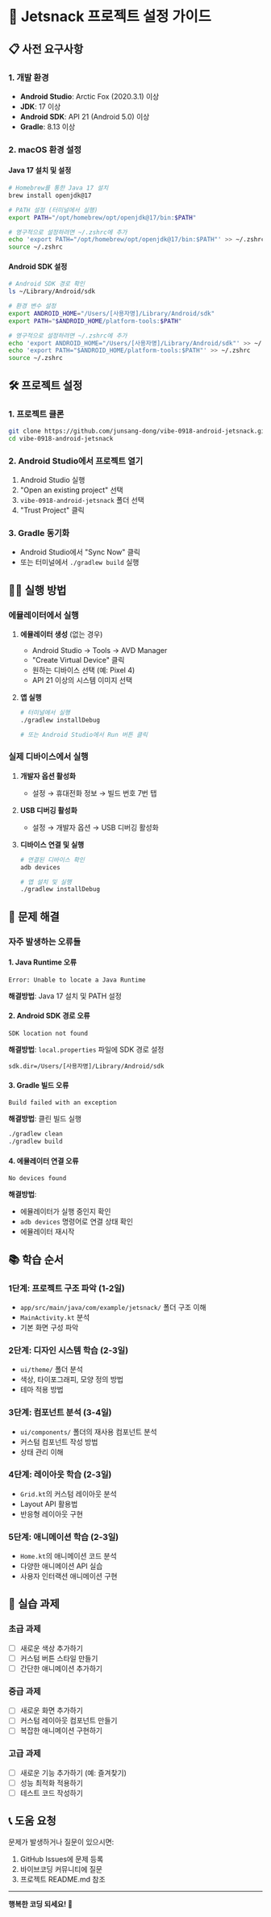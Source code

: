 # 🚀 Jetsnack 프로젝트 설정 가이드

## 📋 사전 요구사항

### 1. 개발 환경
- **Android Studio**: Arctic Fox (2020.3.1) 이상
- **JDK**: 17 이상
- **Android SDK**: API 21 (Android 5.0) 이상
- **Gradle**: 8.13 이상

### 2. macOS 환경 설정

#### Java 17 설치 및 설정
```bash
# Homebrew를 통한 Java 17 설치
brew install openjdk@17

# PATH 설정 (터미널에서 실행)
export PATH="/opt/homebrew/opt/openjdk@17/bin:$PATH"

# 영구적으로 설정하려면 ~/.zshrc에 추가
echo 'export PATH="/opt/homebrew/opt/openjdk@17/bin:$PATH"' >> ~/.zshrc
source ~/.zshrc
```

#### Android SDK 설정
```bash
# Android SDK 경로 확인
ls ~/Library/Android/sdk

# 환경 변수 설정
export ANDROID_HOME="/Users/[사용자명]/Library/Android/sdk"
export PATH="$ANDROID_HOME/platform-tools:$PATH"

# 영구적으로 설정하려면 ~/.zshrc에 추가
echo 'export ANDROID_HOME="/Users/[사용자명]/Library/Android/sdk"' >> ~/.zshrc
echo 'export PATH="$ANDROID_HOME/platform-tools:$PATH"' >> ~/.zshrc
source ~/.zshrc
```

## 🛠️ 프로젝트 설정

### 1. 프로젝트 클론
```bash
git clone https://github.com/junsang-dong/vibe-0918-android-jetsnack.git
cd vibe-0918-android-jetsnack
```

### 2. Android Studio에서 프로젝트 열기
1. Android Studio 실행
2. "Open an existing project" 선택
3. `vibe-0918-android-jetsnack` 폴더 선택
4. "Trust Project" 클릭

### 3. Gradle 동기화
- Android Studio에서 "Sync Now" 클릭
- 또는 터미널에서 `./gradlew build` 실행

## 🏃‍♂️ 실행 방법

### 에뮬레이터에서 실행
1. **에뮬레이터 생성** (없는 경우)
   - Android Studio → Tools → AVD Manager
   - "Create Virtual Device" 클릭
   - 원하는 디바이스 선택 (예: Pixel 4)
   - API 21 이상의 시스템 이미지 선택

2. **앱 실행**
   ```bash
   # 터미널에서 실행
   ./gradlew installDebug
   
   # 또는 Android Studio에서 Run 버튼 클릭
   ```

### 실제 디바이스에서 실행
1. **개발자 옵션 활성화**
   - 설정 → 휴대전화 정보 → 빌드 번호 7번 탭

2. **USB 디버깅 활성화**
   - 설정 → 개발자 옵션 → USB 디버깅 활성화

3. **디바이스 연결 및 실행**
   ```bash
   # 연결된 디바이스 확인
   adb devices
   
   # 앱 설치 및 실행
   ./gradlew installDebug
   ```

## 🐛 문제 해결

### 자주 발생하는 오류들

#### 1. Java Runtime 오류
```
Error: Unable to locate a Java Runtime
```
**해결방법**: Java 17 설치 및 PATH 설정

#### 2. Android SDK 경로 오류
```
SDK location not found
```
**해결방법**: `local.properties` 파일에 SDK 경로 설정
```properties
sdk.dir=/Users/[사용자명]/Library/Android/sdk
```

#### 3. Gradle 빌드 오류
```
Build failed with an exception
```
**해결방법**: 클린 빌드 실행
```bash
./gradlew clean
./gradlew build
```

#### 4. 에뮬레이터 연결 오류
```
No devices found
```
**해결방법**: 
- 에뮬레이터가 실행 중인지 확인
- `adb devices` 명령어로 연결 상태 확인
- 에뮬레이터 재시작

## 📚 학습 순서

### 1단계: 프로젝트 구조 파악 (1-2일)
- `app/src/main/java/com/example/jetsnack/` 폴더 구조 이해
- `MainActivity.kt` 분석
- 기본 화면 구성 파악

### 2단계: 디자인 시스템 학습 (2-3일)
- `ui/theme/` 폴더 분석
- 색상, 타이포그래피, 모양 정의 방법
- 테마 적용 방법

### 3단계: 컴포넌트 분석 (3-4일)
- `ui/components/` 폴더의 재사용 컴포넌트 분석
- 커스텀 컴포넌트 작성 방법
- 상태 관리 이해

### 4단계: 레이아웃 학습 (2-3일)
- `Grid.kt`의 커스텀 레이아웃 분석
- Layout API 활용법
- 반응형 레이아웃 구현

### 5단계: 애니메이션 학습 (2-3일)
- `Home.kt`의 애니메이션 코드 분석
- 다양한 애니메이션 API 실습
- 사용자 인터랙션 애니메이션 구현

## 🎯 실습 과제

### 초급 과제
- [ ] 새로운 색상 추가하기
- [ ] 커스텀 버튼 스타일 만들기
- [ ] 간단한 애니메이션 추가하기

### 중급 과제
- [ ] 새로운 화면 추가하기
- [ ] 커스텀 레이아웃 컴포넌트 만들기
- [ ] 복잡한 애니메이션 구현하기

### 고급 과제
- [ ] 새로운 기능 추가하기 (예: 즐겨찾기)
- [ ] 성능 최적화 적용하기
- [ ] 테스트 코드 작성하기

## 📞 도움 요청

문제가 발생하거나 질문이 있으시면:
1. GitHub Issues에 문제 등록
2. 바이브코딩 커뮤니티에 질문
3. 프로젝트 README.md 참조

---

**행복한 코딩 되세요! 🚀**
